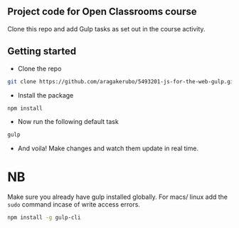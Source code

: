 ## Project code for Open Classrooms course ##
Clone this repo and add Gulp tasks as set out in the course activity.

## Getting started
 - Clone the repo
```bash
git clone https://github.com/aragakerubo/5493201-js-for-the-web-gulp.git
```

 - Install the package
```bash
npm install
```

 - Now run the following default task
```bash
gulp
```

 - And voila! Make changes and watch them update in real time.
 
 # NB
 Make sure you already have gulp installed globally. For macs/ linux add the ```sudo``` command incase of write access errors.
 ```bash
 npm install -g gulp-cli
 ```
